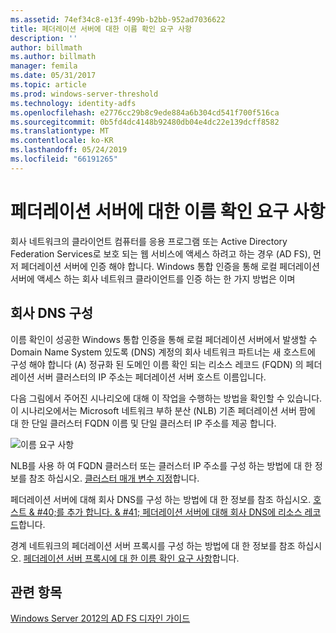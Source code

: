 ```yaml
---
ms.assetid: 74ef34c8-e13f-499b-b2bb-952ad7036622
title: 페더레이션 서버에 대한 이름 확인 요구 사항
description: ''
author: billmath
ms.author: billmath
manager: femila
ms.date: 05/31/2017
ms.topic: article
ms.prod: windows-server-threshold
ms.technology: identity-adfs
ms.openlocfilehash: e2776cc29b8c9ede884a6b304cd541f700f516ca
ms.sourcegitcommit: 0b5fd4dc4148b92480db04e4dc22e139dcff8582
ms.translationtype: MT
ms.contentlocale: ko-KR
ms.lasthandoff: 05/24/2019
ms.locfileid: "66191265"
---
```

# <a name="name-resolution-requirements-for-federation-servers"></a>페더레이션 서버에 대한 이름 확인 요구 사항

회사 네트워크의 클라이언트 컴퓨터를 응용 프로그램 또는 Active Directory Federation Services로 보호 되는 웹 서비스에 액세스 하려고 하는 경우 \(AD FS\), 먼저 페더레이션 서버에 인증 해야 합니다. Windows 통합 인증을 통해 로컬 페더레이션 서버에 액세스 하는 회사 네트워크 클라이언트를 인증 하는 한 가지 방법은 이며  
  
## <a name="configure-corporate-dns"></a>회사 DNS 구성  
이름 확인이 성공한 Windows 통합 인증을 통해 로컬 페더레이션 서버에서 발생할 수 Domain Name System 있도록 \(DNS\) 계정의 회사 네트워크 파트너는 새 호스트에 구성 해야 합니다 \(A\) 정규화 된 도메인 이름 확인 되는 리소스 레코드 \(FQDN\) 의 페더레이션 서버 클러스터의 IP 주소는 페더레이션 서버 호스트 이름입니다.  
  
다음 그림에서 주어진 시나리오에 대해 이 작업을 수행하는 방법을 확인할 수 있습니다. 이 시나리오에서는 Microsoft 네트워크 부하 분산 \(NLB\) 기존 페더레이션 서버 팜에 대 한 단일 클러스터 FQDN 이름 및 단일 클러스터 IP 주소를 제공 합니다.  
  
![이름 요구 사항](media/adfs2_deploy_single_fs.gif)  
  
NLB를 사용 하 여 FQDN 클러스터 또는 클러스터 IP 주소를 구성 하는 방법에 대 한 정보를 참조 하십시오. [클러스터 매개 변수 지정](https://go.microsoft.com/fwlink/?LinkId=75282)합니다.  
  
페더레이션 서버에 대해 회사 DNS를 구성 하는 방법에 대 한 정보를 참조 하십시오. [호스트 & #40;를 추가 합니다. & #41; 페더레이션 서버에 대해 회사 DNS에 리소스 레코드](../../ad-fs/deployment/Add-a-Host--A--Resource-Record-to-Corporate-DNS-for-a-Federation-Server.md)합니다.  
  
경계 네트워크의 페더레이션 서버 프록시를 구성 하는 방법에 대 한 정보를 참조 하십시오. [페더레이션 서버 프록시에 대 한 이름 확인 요구 사항](Name-Resolution-Requirements-for-Federation-Server-Proxies.md)합니다.  
  

## <a name="see-also"></a>관련 항목
[Windows Server 2012의 AD FS 디자인 가이드](AD-FS-Design-Guide-in-Windows-Server-2012.md)
